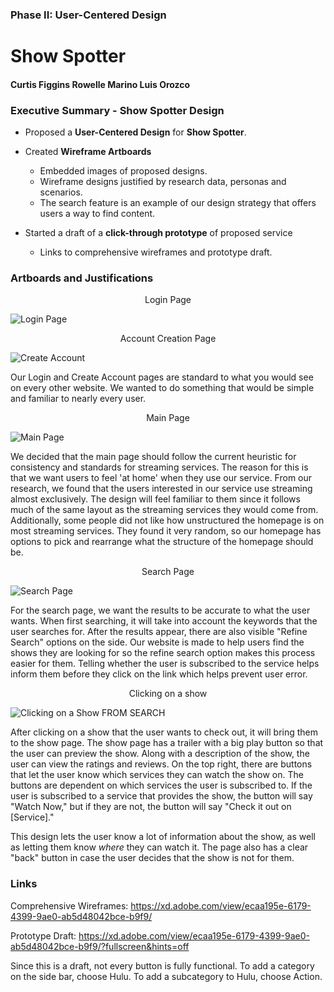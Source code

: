 ### Phase II: User-Centered Design

# Show Spotter

#### Curtis Figgins   Rowelle Marino   Luis Orozco


### Executive Summary - Show Spotter Design

   * Proposed a **User-Centered Design** for **Show Spotter**.
   
   * Created **Wireframe Artboards**
      * Embedded images of proposed designs.
      * Wireframe designs justified by research data, personas and scenarios.
      * The search feature is an example of our design strategy that offers users a way to find content. 
    
   * Started a draft of a **click-through prototype** of proposed service
      * Links to comprehensive wireframes and prototype draft.
 

### Artboards and Justifications

<p align = "center">Login Page</p>

![Login Page](https://user-images.githubusercontent.com/60239910/115742878-f5fcfa00-a345-11eb-9f83-160c6b5ea9ed.png)

<p align = "center">Account Creation Page</p>

![Create Account](https://user-images.githubusercontent.com/60239910/115742893-f8f7ea80-a345-11eb-844c-52a5aaa65d17.png)

Our Login and Create Account pages are standard to what you would see on every other website. We wanted to do something that would be simple and familiar to nearly every user.

<p align = "center">Main Page</p>

![Main Page](https://user-images.githubusercontent.com/60239910/115742833-ea113800-a345-11eb-9147-36c6c3318355.png)

We decided that the main page should follow the current heuristic for consistency and standards for streaming services. The reason for this is that we want users to feel 'at home' when they use our service. From our research, we found that the users interested in our service use streaming almost exclusively. The design will feel familiar to them since it follows much of the same layout as the streaming services they would come from. Additionally, some people did not like how unstructured the homepage is on most streaming services. They found it very random, so our homepage has options to pick and rearrange what the structure of the homepage should be.

<p align = "center">Search Page</p>

![Search Page](https://user-images.githubusercontent.com/60239910/115742961-0a40f700-a346-11eb-8346-bdcdc74c4464.png)

For the search page, we want the results to be accurate to what the user wants. When first searching, it will take into account the keywords that the user searches for. After the results appear, there are also visible "Refine Search" options on the side. Our website is made to help users find the shows they are looking for so the refine search option makes this process easier for them. Telling whether the user is subscribed to the service helps inform them before they click on the link which helps prevent user error.

<p align = "center">Clicking on a show</p>

![Clicking on a Show  FROM SEARCH](https://user-images.githubusercontent.com/60239910/115742991-1036d800-a346-11eb-99f9-9b5a73c8bb77.png)

After clicking on a show that the user wants to check out, it will bring them to the show page. The show page has a trailer with a big play button so that the user can preview the show. Along with a description of the show, the user can view the ratings and reviews. On the top right, there are buttons that let the user know which services they can watch the show on. The buttons are dependent on which services the user is subscribed to. If the user is subscribed to a service that provides the show, the button will say "Watch Now," but if they are not, the button will say "Check it out on [Service]."

This design lets the user know a lot of information about the show, as well as letting them know *where* they can watch it. The page also has a clear "back" button in case the user decides that the show is not for them.

### Links

Comprehensive Wireframes: https://xd.adobe.com/view/ecaa195e-6179-4399-9ae0-ab5d48042bce-b9f9/

Prototype Draft: https://xd.adobe.com/view/ecaa195e-6179-4399-9ae0-ab5d48042bce-b9f9/?fullscreen&hints=off

Since this is a draft, not every button is fully functional. To add a category on the side bar, choose Hulu. To add a subcategory to Hulu, choose Action.
